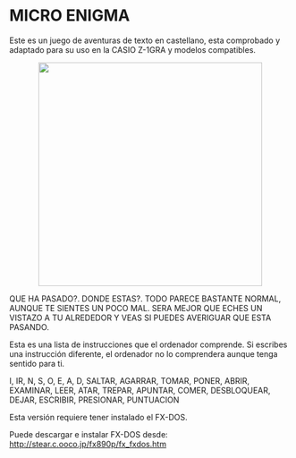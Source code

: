 # MICRO ENIGMA

Este es un juego de aventuras de texto en castellano, esta comprobado y adaptado para su uso en la CASIO Z-1GRA y modelos compatibles. 


<p align="center">
<img src="https://github.com/user-attachments/assets/d2551574-4aac-4250-b8d0-63e87b58617b" width="400">
</p>
<p align="center">






QUE HA PASADO?. 
DONDE ESTAS?. 
TODO PARECE BASTANTE NORMAL, AUNQUE TE SIENTES UN POCO MAL. 
SERA MEJOR QUE ECHES UN VISTAZO A TU ALREDEDOR Y VEAS SI PUEDES AVERIGUAR QUE ESTA PASANDO.	


Esta es una lista de instrucciones que el ordenador comprende. Si escribes una instrucción diferente, el ordenador no lo comprendera aunque tenga sentido para ti.

I, IR, N, S, O, E, A, D, SALTAR, AGARRAR, TOMAR, PONER, ABRIR,
EXAMINAR, LEER, ATAR, TREPAR, APUNTAR, COMER, DESBLOQUEAR, DEJAR, ESCRIBIR,
PRESIONAR, PUNTUACION

Esta versión requiere tener instalado el FX-DOS.

Puede descargar e instalar FX-DOS desde:
http://stear.c.ooco.jp/fx890p/fx_fxdos.htm
